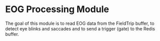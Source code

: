 # EOG Processing Module

The goal of this module is to read EOG data from the FieldTrip buffer, to detect eye blinks and saccades and to send a trigger (gate) to the Redis buffer.
